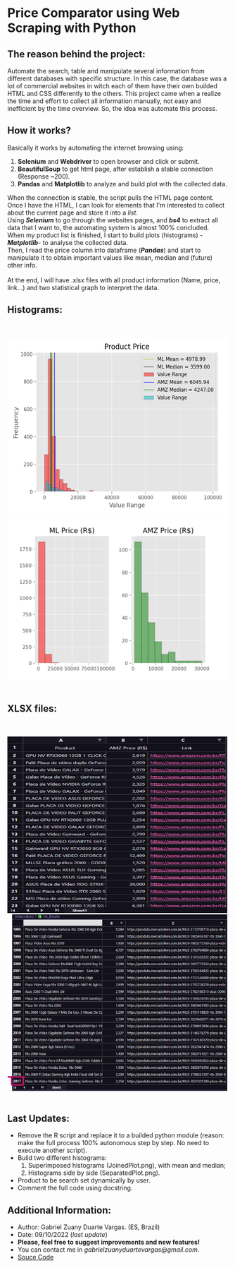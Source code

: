 # Price Comparator using Web Scraping with Python
## The reason behind the project:
 Automate the search, table and manipulate several information from different databases with specific structure.
 In this case, the database was a lot of commercial websites in witch each of them have their own builded HTML and CSS differently to the others.
 This project came when a realize the time and effort to collect all information manually, not easy and inefficient by the time overview. So, the idea was automate
 this process.
 
## How it works?
  Basically it works by automating the internet browsing using:
  1. **Selenium** and **Webdriver** to open browser and click or submit.
  2. **BeautifulSoup** to get html page, after establish a stable connection (Response ~200).
  3. **Pandas** and **Matplotlib** to analyze and build plot with the collected data.
  
  When the connection is stable, the script pulls the HTML page content. Once I have the HTML, I can look for elements that I'm interested to collect about the
  current page and store it into a _list_.<br>
  Using _**Selenium**_ to go through the websites pages, and _**bs4**_ to extract all data that I want to, the automating system is almost
  100% concluded.<br>
  When my product list is finished, I start to build plots (histograms) -_**Matplotlib**_- to analyse the collected data.<br>
  Then, I read the price column into dataframe (_**Pandas**_) and start to manipulate it to obtain important values like mean, median and (future) other info.<br><br>
  At the end, I will have .xlsx files with all product information (Name, price, link...) and two statistical graph to interpret the data.<br>
  
## Histograms:
  <br><br>
  <img src="https://github.com/GabrielZuany/PriceComparator/blob/main/docs/assets/img/JoinedPlots.png" width="500" height="400"/>
  <img src="https://github.com/GabrielZuany/PriceComparator/blob/main/docs/assets/img/SeparatedPlots.png" width="500" eight="400"/>
  <br><br>
  
## XLSX files:
<br><br>
  <img src="https://github.com/GabrielZuany/PriceComparator/blob/main/docs/assets/img/AmzScreenShot.png" width="500" height="400"/>
  <img src="https://github.com/GabrielZuany/PriceComparator/blob/main/docs/assets/img/ML_ScreenShot.png" width="500" height="400"/>
  <br><br>
  
## Last Updates:
  - Remove the R script and replace it to a builded python module (reason: make the full process 100% autonomous step by step. No need to execute another script).<br>
  - Build two different histograms:<br>
    1. Superimposed histograms (JoinedPlot.png), with mean and median;<br>
    2. Histograms side by side (SeparatedPlot.png).<br>
  - Product to be search set dynamically by user.<br>
  - Comment the full code using docstring.

## Additional Information:
  - Author: Gabriel Zuany Duarte Vargas. (ES, Brazil)<br>
  - Date: 09/10/2022 (_last update_)<br>
  - **Please, feel free to suggest improvements and new features!**<br>
  - You can contact me in _gabrielzuanyduartevargas@gmail.com_.<br>
  - [Souce Code](https://github.com/GabrielZuany/PriceComparator)

